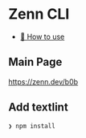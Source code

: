 # Zenn CLI

* [📘 How to use](https://zenn.dev/zenn/articles/zenn-cli-guide)

## Main Page
https://zenn.dev/b0b

## Add textlint
```
❯ npm install 
```
